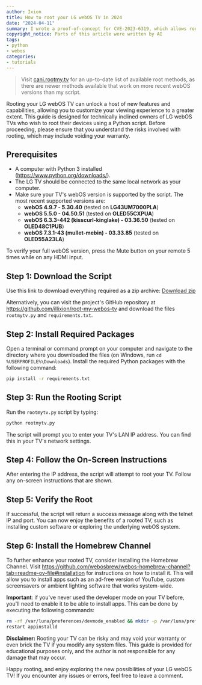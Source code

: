 ```yaml
---
author: Ixion
title: How to root your LG webOS TV in 2024
date: "2024-04-11"
summary: I wrote a proof-of-concept for CVE-2023-6319, which allows rooting many modern webOS TVs and installing the Homebrew channel on them
copyright_notice: Parts of this article were written by AI
tags: 
- python
- webos
categories:
- tutorials
---
```


> Visit [cani.rootmy.tv](https://cani.rootmy.tv) for an up-to-date list of available root methods, as there are newer methods available that work on more recent webOS versions than my script.

Rooting your LG webOS TV can unlock a host of new features and capabilities, allowing you to customize your viewing experience to a greater extent. This guide is designed for technically inclined owners of LG webOS TVs who wish to root their devices using a Python script. Before proceeding, please ensure that you understand the risks involved with rooting, which may include voiding your warranty.

## Prerequisites

- A computer with Python 3 installed (<https://www.python.org/downloads/>).
- The LG TV should be connected to the same local network as your computer.
- Make sure your TV's webOS version is supported by the script. The most recent supported versions are:
  - **webOS 4.9.7 - 5.30.40** (tested on **LG43UM7000PLA**)
  - **webOS 5.5.0 - 04.50.51** (tested on **OLED55CXPUA**)
  - **webOS 6.3.3-442 (kisscurl-kinglake) - 03.36.50** (tested on **OLED48C1PUB**)
  - **webOS 7.3.1-43 (mullet-mebin) - 03.33.85** (tested on **OLED55A23LA**)

To verify your full webOS version, press the Mute button on your remote 5 times while on any HDMI input.

## Step 1: Download the Script

Use this link to download everything required as a zip archive: [Download zip](https://github.com/illixion/root-my-webos-tv/archive/refs/heads/main.zip)

Alternatively, you can visit the project's GitHub repository at <https://github.com/illixion/root-my-webos-tv> and download the files `rootmytv.py` and `requirements.txt`.

## Step 2: Install Required Packages

Open a terminal or command prompt on your computer and navigate to the directory where you downloaded the files (on Windows, run `cd %USERPROFILE%\Downloads`). Install the required Python packages with the following command:

```bash
pip install -r requirements.txt
```

## Step 3: Run the Rooting Script

Run the `rootmytv.py` script by typing:

```bash
python rootmytv.py
```

The script will prompt you to enter your TV's LAN IP address. You can find this in your TV's network settings.

## Step 4: Follow the On-Screen Instructions

After entering the IP address, the script will attempt to root your TV. Follow any on-screen instructions that are shown.

## Step 5: Verify the Root

If successful, the script will return a success message along with the telnet IP and port. You can now enjoy the benefits of a rooted TV, such as installing custom software or exploring the underlying webOS system.

## Step 6: Install the Homebrew Channel

To further enhance your rooted TV, consider installing the Homebrew Channel. Visit <https://github.com/webosbrew/webos-homebrew-channel?tab=readme-ov-file#installation> for instructions on how to install it. This will allow you to install apps such as an ad-free version of YouTube, custom screensavers or ambient lighting software that works system-wide.

**Important**: if you've never used the developer mode on your TV before, you'll need to enable it to be able to install apps. This can be done by executing the following commands:

```sh
rm -rf /var/luna/preferences/devmode_enabled && mkdir -p /var/luna/preferences/devmode_enabled
restart appinstalld
```

**Disclaimer:** Rooting your TV can be risky and may void your warranty or even brick the TV if you modify any system files. This guide is provided for educational purposes only, and the author is not responsible for any damage that may occur.

Happy rooting, and enjoy exploring the new possibilities of your LG webOS TV! If you encounter any issues or errors, feel free to leave a comment.
